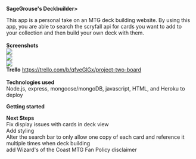 <b>SageGrouse's Deckbuilder></b><br>

This app is a personal take on an MTG deck building website. By using this app, you are able to search the scryfall api for cards you want to add to your collection and then build your own deck with them.
<br>
<br>
<b>Screenshots</b>
<br>
<img src="https://i.imgur.com/Dwulxyo.png">
<br>
<img src="https://i.imgur.com/il8BTrl.png">
<br>
<img src="https://i.imgur.com/hTfpkg9.png">
<br>
<b>Trello</b>
<a>https://trello.com/b/qfveGlGx/project-two-board</a>
<br>
<br>
<b>Technologies used</b> <br>
Node.js, express, mongoose/mongoDB, javascript, HTML, and Heroku to deploy


<b>Getting started</b><br>


<b>Next Steps</b>
 <br>
 Fix display issues with cards in deck view
 <br>
 Add styling
 <br>
 Alter the search bar to only allow one copy of each card and reference it multiple times when deck building
 <br>
 add Wizard's of the Coast MTG Fan Policy disclaimer